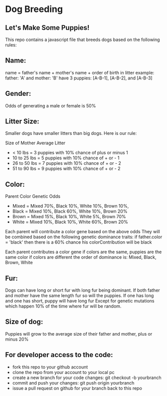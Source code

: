 Dog Breeding
============

Let's Make Some Puppies!
------------------------

This repo contains a javascript file that breeds dogs based on the following rules:

Name:
-----
  name = father's name + mother's name + order of birth in litter
  example: father: 'A' and mother: 'B' have 3 puppies:
  [A-B-1], [A-B-2], and [A-B-3]

Gender: 
-------
  Odds of generating a male or female is 50%

Litter Size:
------------
  Smaller dogs have smaller litters than big dogs. Here is our rule:

  Size of Mother   Average Litter

  - < 10 lbs = 3 puppies with 10% chance of plus or minus 1
  - 10 to 25 lbs = 5 puppies with 10% chance of + or - 1
  - 26 to 50 lbs = 7 puppies with 10% chance of + or - 2
  - 51 to 90 lbs = 9 puppies with 10% chance of + or - 2

Color:
------
  Parent Color    Genetic Odds

  - Mixed = Mixed 70%, Black 10%, White 10%, Brown 10%,
  - Black = Mixed 10%, Black 60%, White 10%, Brown 20%
  - Brown = Mixed 15%, Black 10%, White 5%,  Brown 70%
  - White = Mixed 10%, Black 10%, White 60%, Brown 20%

  Each parent will contribute a color gene based on the above odds
  They will be combined based on the following genetic dominance traits:
  if father.color = 'black' then there is a 60% chance his colorContribution will be black

  Each parent contributes a color gene
  if colors are the same, puppies are the same color
  if colors are different the order of dominance is: Mixed, Black, Brown, White

Fur:
----
  Dogs can have long or short fur with long fur being dominant.
  If both father and mother have the same length fur so will the puppies.
  If one has long and one has short, puppy will have long fur
  Except for genetic mutations which happen 10% of the time where fur will be random.

Size of dog:
------------
 Puppies will grow to the average size of their father and mother, plus or minus 20%


For developer access to the code:
---------------------------------
- fork this repo to your github account
- clone the repo from your account to your local pc
- create a new branch for your code changes: git checkout -b yourbranch
- commit and push your changes: git push origin yourbranch
- issue a pull request on github for your branch back to this repo